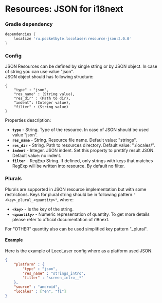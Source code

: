 # Resources: JSON for i18next

### Gradle dependency
```gradle
dependencies {
    localize 'ru.pocketbyte.locolaser:resource-json:2.0.0'
}
```

### Config
JSON Resources can be defined by single string or by JSON object. In case of string you can use value "json".<br>
JSON object should has following structure:
```
{
    "type" : "json",
    "res_name" : (String value),
    "res_dir" : (Path to dir),
    "indent": (Integer value),
    "filter" : (String value)
}
```
Properties description:<br>
- **`type`** - String. Type of the resource. In case of JSON should be used value "json".
- **`res_name`** - String. Resource file name. Default value: "strings".
- **`res_dir`** - String. Path to resources directory. Default value: "./locales/".
- **`indent`** - Integer. JSON indent. Set this property to prettify result JSON. Default value: no indent. 
- **`filter`** - RegExp String. If defined, only strings with keys that matches RegExp will be written into resource. By default no filter.

### Plurals
Plurals are supported in JSON resource implementation but with some restrictions.
Keys for plural string should be in following pattern `"<key>_plural_<quantity>"`, where:
- **`<key>`** - Is the key of the string.
- **`<quantity>`** - Numeric representation of quantity. To get more details please refer to official documentation of i18next.

For "OTHER" quantity also can be used simplified key pattern "<key>_plural".

#### Example
Here is the example of LocoLaser config where as a platform used JSON.
```json
{
    "platform" : {
        "type" : "json",
        "res_name" : "strings_intro",
        "filter" : "screen_intro__*"
    },
    "source" : "android",
    "locales" : ["en", "fi"]
}
```